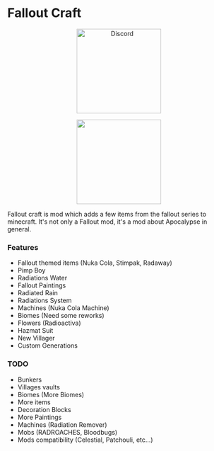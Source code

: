 # Fallout Craft

<a href="https://discord.gg/nuDEYcFX4j">
  <p align="center">
      <img src="https://img.shields.io/discord/978715386033877112?    color=blue&label=Discord&logo=discord&logoColor=ffffff&style=for-the-badge" alt="Discord" width="191"/> 
  </p>
</a>

<a href="https://www.curseforge.com/minecraft/mc-mods/falloutcraft">
  <p align="middle">
      <img src="https://img.shields.io/badge/Curseforge-Click%20Me-red?style=for-the-badge" width="191"/> 
  </p>
</a>

Fallout craft is mod which adds a few items from the fallout series to minecraft. It's not only a Fallout mod, it's a mod about Apocalypse in general.

### Features

- Fallout themed items (Nuka Cola, Stimpak, Radaway)
- Pimp Boy 
- Radiations Water
- Fallout Paintings
- Radiated Rain
- Radiations System
- Machines (Nuka Cola Machine)
- Biomes (Need some reworks)
- Flowers (Radioactiva)
- Hazmat Suit
- New Villager
- Custom Generations


### TODO

- Bunkers 
- Villages vaults 
- Biomes (More Biomes)
- More items 
- Decoration Blocks 
- More Paintings 
- Machines (Radiation Remover)
- Mobs (RADROACHES, Bloodbugs)
- Mods compatibility (Celestial, Patchouli, etc...)

